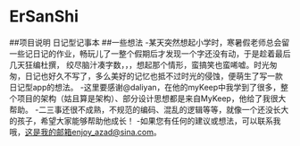 # ErSanShi
##项目说明
  日记型记事本
##一些想法
-某天突然想起小学时，寒暑假老师总会留一些记日记的作业，畅玩儿了一整个假期后才发现一个字还没有动，于是趁着最后几天狂编杜撰，
绞尽脑汁凑字数，，，想起那个情形，蛮搞笑也蛮唏嘘。时光匆匆，日记也好久不写了，多么美好的记忆也抵不过时光的侵蚀，便萌生了写一款
日记型app的想法。
-这里要感谢@daliyan，在他的myKeep中我学到了很多，整个项目的架构（姑且算是架构）、部分设计思想都是来自MyKeep，他给了我很大帮助。
-二三事还很不成熟，不规范的编码、混乱的逻辑等等，就像一个还没长大的孩子，希望大家能够帮助他成长！
-如果您有任何的建议或想法，可以联系我哦，这是我的邮箱enjoy_azad@sina.com。
